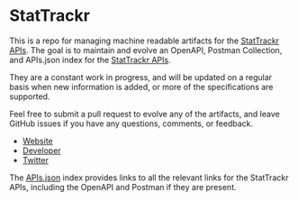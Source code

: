 # StatTrackrThis is a repo for managing machine readable artifacts for the [StatTrackr APIs](http://stattrackr.com). The goal is to maintain and evolve an OpenAPI, Postman Collection, and APIs.json index for the [StatTrackr APIs](http://stattrackr.com).They are a constant work in progress, and will be updated on a regular basis when new information is added, or more of the specifications are supported.Feel free to submit a pull request to evolve any of the artifacts, and leave GitHub issues if you have any questions, comments, or feedback.- [Website](http://stattrackr.com)- [Developer](http://stattrackr.com)- [Twitter](https://twitter.com/thestattrackr)The [APIs.json](https://github.com/api-evangelist/stattrackr/blob/master/apis.json) index provides links to all the relevant links for the StatTrackr APIs, including the OpenAPI and Postman if they are present.